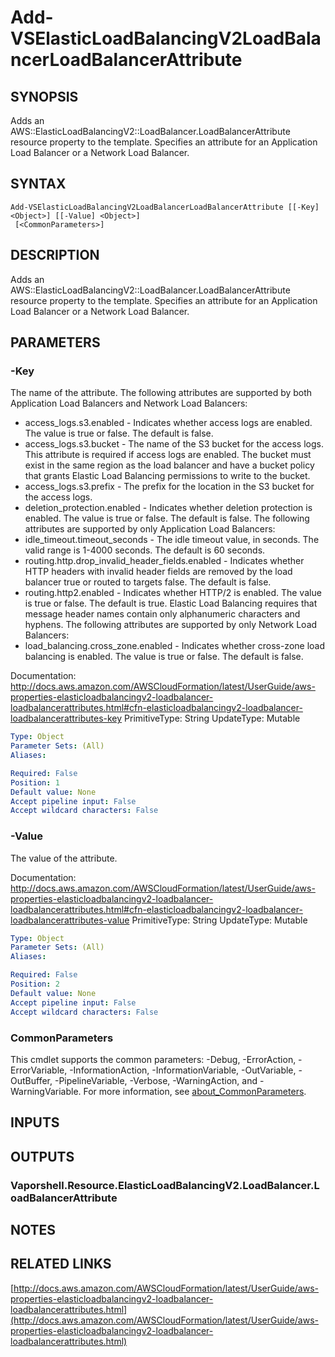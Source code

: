 # Add-VSElasticLoadBalancingV2LoadBalancerLoadBalancerAttribute

## SYNOPSIS
Adds an AWS::ElasticLoadBalancingV2::LoadBalancer.LoadBalancerAttribute resource property to the template.
Specifies an attribute for an Application Load Balancer or a Network Load Balancer.

## SYNTAX

```
Add-VSElasticLoadBalancingV2LoadBalancerLoadBalancerAttribute [[-Key] <Object>] [[-Value] <Object>]
 [<CommonParameters>]
```

## DESCRIPTION
Adds an AWS::ElasticLoadBalancingV2::LoadBalancer.LoadBalancerAttribute resource property to the template.
Specifies an attribute for an Application Load Balancer or a Network Load Balancer.

## PARAMETERS

### -Key
The name of the attribute.
The following attributes are supported by both Application Load Balancers and Network Load Balancers:
+  access_logs.s3.enabled - Indicates whether access logs are enabled.
The value is true or false.
The default is false.
+  access_logs.s3.bucket - The name of the S3 bucket for the access logs.
This attribute is required if access logs are enabled.
The bucket must exist in the same region as the load balancer and have a bucket policy that grants Elastic Load Balancing permissions to write to the bucket.
+  access_logs.s3.prefix - The prefix for the location in the S3 bucket for the access logs.
+  deletion_protection.enabled - Indicates whether deletion protection is enabled.
The value is true or false.
The default is false.
The following attributes are supported by only Application Load Balancers:
+  idle_timeout.timeout_seconds - The idle timeout value, in seconds.
The valid range is 1-4000 seconds.
The default is 60 seconds.
+  routing.http.drop_invalid_header_fields.enabled - Indicates whether HTTP headers with invalid header fields are removed by the load balancer true or routed to targets false.
The default is false.
+  routing.http2.enabled - Indicates whether HTTP/2 is enabled.
The value is true or false.
The default is true.
Elastic Load Balancing requires that message header names contain only alphanumeric characters and hyphens.
The following attributes are supported by only Network Load Balancers:
+  load_balancing.cross_zone.enabled - Indicates whether cross-zone load balancing is enabled.
The value is true or false.
The default is false.

Documentation: http://docs.aws.amazon.com/AWSCloudFormation/latest/UserGuide/aws-properties-elasticloadbalancingv2-loadbalancer-loadbalancerattributes.html#cfn-elasticloadbalancingv2-loadbalancer-loadbalancerattributes-key
PrimitiveType: String
UpdateType: Mutable

```yaml
Type: Object
Parameter Sets: (All)
Aliases:

Required: False
Position: 1
Default value: None
Accept pipeline input: False
Accept wildcard characters: False
```

### -Value
The value of the attribute.

Documentation: http://docs.aws.amazon.com/AWSCloudFormation/latest/UserGuide/aws-properties-elasticloadbalancingv2-loadbalancer-loadbalancerattributes.html#cfn-elasticloadbalancingv2-loadbalancer-loadbalancerattributes-value
PrimitiveType: String
UpdateType: Mutable

```yaml
Type: Object
Parameter Sets: (All)
Aliases:

Required: False
Position: 2
Default value: None
Accept pipeline input: False
Accept wildcard characters: False
```

### CommonParameters
This cmdlet supports the common parameters: -Debug, -ErrorAction, -ErrorVariable, -InformationAction, -InformationVariable, -OutVariable, -OutBuffer, -PipelineVariable, -Verbose, -WarningAction, and -WarningVariable. For more information, see [about_CommonParameters](http://go.microsoft.com/fwlink/?LinkID=113216).

## INPUTS

## OUTPUTS

### Vaporshell.Resource.ElasticLoadBalancingV2.LoadBalancer.LoadBalancerAttribute
## NOTES

## RELATED LINKS

[http://docs.aws.amazon.com/AWSCloudFormation/latest/UserGuide/aws-properties-elasticloadbalancingv2-loadbalancer-loadbalancerattributes.html](http://docs.aws.amazon.com/AWSCloudFormation/latest/UserGuide/aws-properties-elasticloadbalancingv2-loadbalancer-loadbalancerattributes.html)

